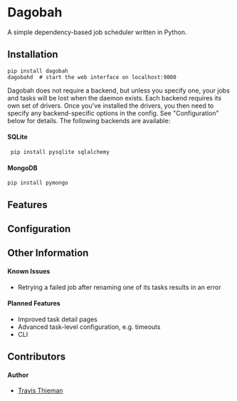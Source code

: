 Dagobah
=======

A simple dependency-based job scheduler written in Python.

## Installation

    pip install dagobah
    dagobahd  # start the web interface on localhost:9000

Dagobah does not require a backend, but unless you specify one, your jobs and tasks will be lost when the daemon exists. Each backend requires its own set of drivers. Once you've installed the drivers, you then need to specify any backend-specific options in the config. See "Configuration" below for details. The following backends are available:

#### SQLite

     pip install pysqlite sqlalchemy

#### MongoDB

    pip install pymongo

## Features

## Configuration

## Other Information

#### Known Issues

  * Retrying a failed job after renaming one of its tasks results in an error

#### Planned Features

  * Improved task detail pages
  * Advanced task-level configuration, e.g. timeouts
  * CLI

## Contributors

#### Author

 * [Travis Thieman](https://twitter.com/thieman)
